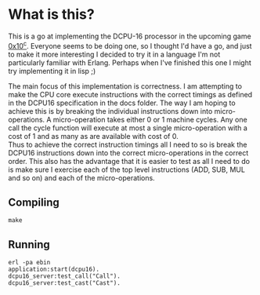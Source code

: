 What is this?
=============

This is a go at implementing the DCPU-16 processor in the upcoming game [0x10<sup>c</sup>](http://0x10c.com/).
Everyone seems to be doing one, so I thought I'd have a go, and just to make it more interesting I decided to try it in a language I'm not particularly familiar with Erlang.
Perhaps when I've finished this one I might try implementing it in lisp ;)

The main focus of this implementation is correctness.  I am attempting to make the CPU core execute instructions with the correct timings as defined in the DCPU16 specification in the docs folder.
The way I am hoping to achieve this is by breaking the individual instructions down into micro-operations.  A micro-operation takes either 0 or 1 machine cycles.
Any one call the cycle function will execute at most a single micro-operation with a cost of 1 and as many as are available with cost of 0.  
Thus to achieve the correct instruction timings all I need to so is break the DCPU16 instructions down into the correct micro-operations in the correct order.
This also has the advantage that it is easier to test as all I need to do is make sure I exercise each of the top level instructions (ADD, SUB, MUL and so on) and each of the micro-operations.

Compiling
---------

    make

Running
-------

    erl -pa ebin
    application:start(dcpu16).
    dcpu16_server:test_call("Call").
    dcpu16_server:test_cast("Cast").
